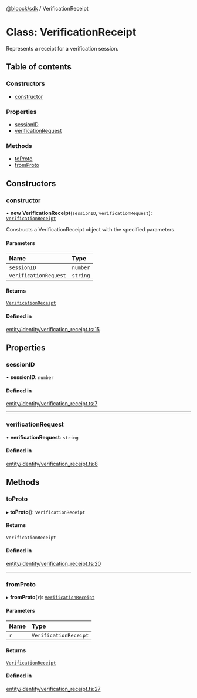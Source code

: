[@bloock/sdk](../index.md) / VerificationReceipt

# Class: VerificationReceipt

Represents a receipt for a verification session.

## Table of contents

### Constructors

- [constructor](VerificationReceipt.md#constructor)

### Properties

- [sessionID](VerificationReceipt.md#sessionid)
- [verificationRequest](VerificationReceipt.md#verificationrequest)

### Methods

- [toProto](VerificationReceipt.md#toproto)
- [fromProto](VerificationReceipt.md#fromproto)

## Constructors

### constructor

• **new VerificationReceipt**(`sessionID`, `verificationRequest`): [`VerificationReceipt`](VerificationReceipt.md)

Constructs a VerificationReceipt object with the specified parameters.

#### Parameters

| Name | Type |
| :------ | :------ |
| `sessionID` | `number` |
| `verificationRequest` | `string` |

#### Returns

[`VerificationReceipt`](VerificationReceipt.md)

#### Defined in

[entity/identity/verification_receipt.ts:15](https://github.com/bloock/bloock-sdk/blob/8d532d6/languages/js/src/entity/identity/verification_receipt.ts#L15)

## Properties

### sessionID

• **sessionID**: `number`

#### Defined in

[entity/identity/verification_receipt.ts:7](https://github.com/bloock/bloock-sdk/blob/8d532d6/languages/js/src/entity/identity/verification_receipt.ts#L7)

___

### verificationRequest

• **verificationRequest**: `string`

#### Defined in

[entity/identity/verification_receipt.ts:8](https://github.com/bloock/bloock-sdk/blob/8d532d6/languages/js/src/entity/identity/verification_receipt.ts#L8)

## Methods

### toProto

▸ **toProto**(): `VerificationReceipt`

#### Returns

`VerificationReceipt`

#### Defined in

[entity/identity/verification_receipt.ts:20](https://github.com/bloock/bloock-sdk/blob/8d532d6/languages/js/src/entity/identity/verification_receipt.ts#L20)

___

### fromProto

▸ **fromProto**(`r`): [`VerificationReceipt`](VerificationReceipt.md)

#### Parameters

| Name | Type |
| :------ | :------ |
| `r` | `VerificationReceipt` |

#### Returns

[`VerificationReceipt`](VerificationReceipt.md)

#### Defined in

[entity/identity/verification_receipt.ts:27](https://github.com/bloock/bloock-sdk/blob/8d532d6/languages/js/src/entity/identity/verification_receipt.ts#L27)
